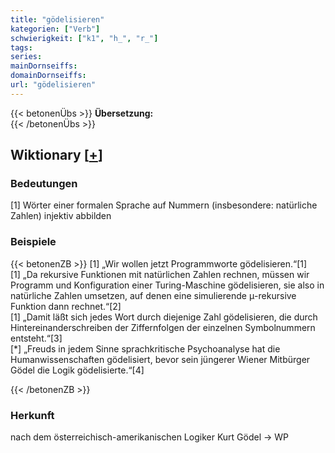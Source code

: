 ```yaml
---
title: "gödelisieren"
kategorien: ["Verb"]
schwierigkeit: ["k1", "h_", "r_"]
tags:
series:
mainDornseiffs:
domainDornseiffs:
url: "gödelisieren"
---
```


{{< betonenÜbs >}}
**Übersetzung:**  
{{< /betonenÜbs >}}

## Wiktionary [[+](https://de.wiktionary.org/wiki/gödelisieren)]

### Bedeutungen
[1] Wörter einer formalen Sprache auf Nummern (insbesondere: natürliche Zahlen) injektiv abbilden  

### Beispiele
{{< betonenZB >}}
[1] „Wir wollen jetzt Programmworte gödelisieren.“[1]  
[1] „Da rekursive Funktionen mit natürlichen Zahlen rechnen, müssen wir Programm und Konfiguration einer Turing-Maschine gödelisieren, sie also in natürliche Zahlen umsetzen, auf denen eine simulierende μ-rekursive Funktion dann rechnet.“[2]  
[1] „Damit läßt sich jedes Wort durch diejenige Zahl gödelisieren, die durch Hintereinanderschreiben der Ziffernfolgen der einzelnen Symbolnummern entsteht.“[3]  
[*] „Freuds in jedem Sinne sprachkritische Psychoanalyse hat die Humanwissenschaften gödelisiert, bevor sein jüngerer Wiener Mitbürger Gödel die Logik gödelisierte.“[4]  

{{< /betonenZB >}}
### Herkunft
nach dem österreichisch-amerikanischen Logiker Kurt Gödel → WP  


